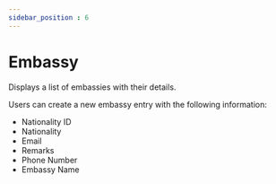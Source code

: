 ```yaml
---
sidebar_position : 6
---
```


# Embassy

Displays a list of embassies with their details.

Users can create a new embassy entry with the following information:

  - Nationality ID
  - Nationality
  - Email
  - Remarks
  - Phone Number
  - Embassy Name